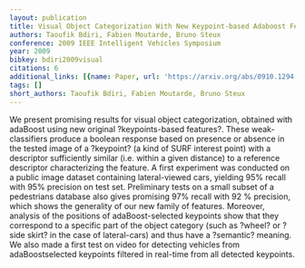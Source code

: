 ```yaml
---
layout: publication
title: Visual Object Categorization With New Keypoint-based Adaboost Features
authors: Taoufik Bdiri, Fabien Moutarde, Bruno Steux
conference: 2009 IEEE Intelligent Vehicles Symposium
year: 2009
bibkey: bdiri2009visual
citations: 6
additional_links: [{name: Paper, url: 'https://arxiv.org/abs/0910.1294'}]
tags: []
short_authors: Taoufik Bdiri, Fabien Moutarde, Bruno Steux
---
```

We present promising results for visual object categorization, obtained with
adaBoost using new original ?keypoints-based features?. These weak-classifiers
produce a boolean response based on presence or absence in the tested image of
a ?keypoint? (a kind of SURF interest point) with a descriptor sufficiently
similar (i.e. within a given distance) to a reference descriptor characterizing
the feature. A first experiment was conducted on a public image dataset
containing lateral-viewed cars, yielding 95% recall with 95% precision on test
set. Preliminary tests on a small subset of a pedestrians database also gives
promising 97% recall with 92 % precision, which shows the generality of our new
family of features. Moreover, analysis of the positions of adaBoost-selected
keypoints show that they correspond to a specific part of the object category
(such as ?wheel? or ?side skirt? in the case of lateral-cars) and thus have a
?semantic? meaning. We also made a first test on video for detecting vehicles
from adaBoostselected keypoints filtered in real-time from all detected
keypoints.